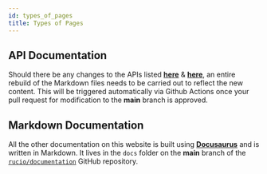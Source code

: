 ```yaml
---
id: types_of_pages
title: Types of Pages
---
```


## API Documentation

Should there be any changes to the APIs listed
[__here__](https://github.com/rucio/rucio/tree/master/lib/rucio/web/rest/flaskapi/v1)
& [__here__](https://github.com/rucio/rucio/tree/master/lib/rucio/client), an
entire rebuild of the Markdown files needs to be carried out to reflect the new
content. This will be triggered automatically via Github Actions once your pull
request for modification to the **main** branch is approved.

## Markdown Documentation

All the other documentation on this website is built using
[__Docusaurus__](https://docusaurus.io/) and is written in Markdown. It lives in
the `docs` folder on the **main** branch of the
[`rucio/documentation`](https://github.com/rucio/documentation) GitHub
repository.
